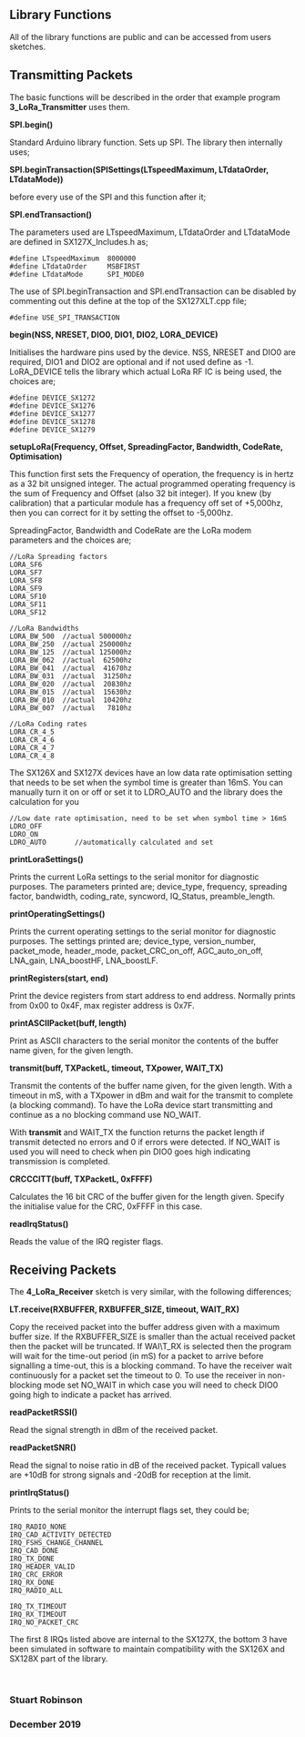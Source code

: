 ## Library Functions

All of the library functions are public and can be accessed from users sketches. 

## Transmitting Packets

The basic functions will be described in the order that example program **3\_LoRa\_Transmitter** uses them.

**SPI.begin()**

Standard Arduino library function. Sets up SPI. The library then internally uses;

**SPI.beginTransaction(SPISettings(LTspeedMaximum, LTdataOrder, LTdataMode))**

before every use of the SPI and this function after it;

**SPI.endTransaction()**

The parameters used are LTspeedMaximum, LTdataOrder and LTdataMode are defined in SX127X_Includes.h as;


	#define LTspeedMaximum  8000000
	#define LTdataOrder     MSBFIRST
	#define LTdataMode      SPI_MODE0

The use of SPI.beginTransaction and SPI.endTransaction can be disabled by commenting out this define at the top of the SX127XLT.cpp file;

	#define USE_SPI_TRANSACTION        


**begin(NSS, NRESET, DIO0, DIO1, DIO2, LORA_DEVICE)**

Initialises the hardware pins used by the device. NSS, NRESET and DIO0 are required, DIO1 and DIO2 are optional and if not used define as -1. LoRA\_DEVICE tells the library which actual LoRa RF IC is being used, the choices are;

	#define DEVICE_SX1272
	#define DEVICE_SX1276
	#define DEVICE_SX1277
	#define DEVICE_SX1278
	#define DEVICE_SX1279

**setupLoRa(Frequency, Offset, SpreadingFactor, Bandwidth, CodeRate, Optimisation)**

This function first sets the Frequency of operation, the frequency is in hertz as a 32 bit unsigned integer. The actual programmed operating frequency is the sum of Frequency and Offset (also 32 bit integer). If you knew (by calibration) that a particular module has a frequency off set of +5,000hz, then you can correct for it by setting the offset to -5,000hz.

SpreadingFactor, Bandwidth and CodeRate are the LoRa modem parameters and the choices are;

    //LoRa Spreading factors
    LORA_SF6
    LORA_SF7
    LORA_SF8
    LORA_SF9
    LORA_SF10
    LORA_SF11
    LORA_SF12 
    
    //LoRa Bandwidths
    LORA_BW_500  //actual 500000hz
    LORA_BW_250  //actual 250000hz
    LORA_BW_125  //actual 125000hz
    LORA_BW_062  //actual  62500hz 
    LORA_BW_041  //actual  41670hz
    LORA_BW_031  //actual  31250hz 
    LORA_BW_020  //actual  20830hz
    LORA_BW_015  //actual  15630hz
    LORA_BW_010  //actual  10420hz 
    LORA_BW_007  //actual   7810hz

    //LoRa Coding rates
    LORA_CR_4_5  
    LORA_CR_4_6  
    LORA_CR_4_7  
    LORA_CR_4_8

The SX126X and SX127X devices have an low data rate optimisation setting that needs to be set when the symbol time is greater than 16mS. You can manually turn it on or off or set it to LDRO_AUTO and the library does the calculation for you

    //Low date rate optimisation, need to be set when symbol time > 16mS
    LDRO_OFF
    LDRO_ON
    LDRO_AUTO       //automatically calculated and set   

**printLoraSettings()**

Prints the current LoRa settings to the serial monitor for diagnostic purposes. The parameters printed are; device\_type, frequency, spreading factor, bandwidth, coding\_rate, syncword, IQ\_Status, preamble\_length.

**printOperatingSettings()**

Prints the current operating settings to the serial monitor for diagnostic purposes. The settings printed are; device\_type, version\_number, packet\_mode, header\_mode, packet\_CRC\_on\_off, AGC\_auto\_on\_off, LNA\_gain, LNA\_boostHF, LNA\_boostLF.

**printRegisters(start, end)** 

Print the device registers from start address to end address. Normally prints from 0x00 to 0x4F, max register address is 0x7F. 


**printASCIIPacket(buff, length)**

Print as ASCII characters to the serial monitor the contents of the buffer name given, for the given length.

**transmit(buff, TXPacketL, timeout, TXpower, WAIT_TX)**

Transmit the contents of the buffer name given, for the given length. With a timeout in mS, with a TXpower in dBm and wait for the transmit to complete (a blocking command). To have the LoRa device start transmitting and continue as a no blocking command use NO_WAIT. 

With **transmit** and WAIT\_TX the function returns the packet length if transmit detected no errors and 0 if errors were detected. If NO_WAIT is used you will need to check when pin DIO0 goes high indicating transmission is completed.    

**CRCCCITT(buff, TXPacketL, 0xFFFF)**

Calculates the 16 bit CRC of the buffer given for the length given. Specify the initialise value for the CRC, 0xFFFF in this case. 

**readIrqStatus()** 

Reads the value of the IRQ register flags. 

## Receiving Packets

The **4\_LoRa\_Receiver** sketch is very similar, with the following differences;

**LT.receive(RXBUFFER, RXBUFFER\_SIZE, timeout, WAIT\_RX)**

Copy the received packet into the buffer address given with a maximum buffer size. If the RXBUFFER\_SIZE is smaller than the actual received packet then the packet will be truncated. If WAI\T_RX is selected then the program will wait for the time-out period (in mS) for a packet to arrive before signalling a time-out, this is a blocking command. To have the receiver wait continuously for a packet set the timeout to 0. To use the receiver in non-blocking mode set NO\_WAIT in which case you will need to check DIO0 going high to indicate a packet has arrived. 

**readPacketRSSI()** 

Read the signal strength in dBm of the received packet. 

**readPacketSNR()**

Read the signal to noise ratio in dB of the received packet. Typicall values are +10dB for strong signals and -20dB for reception at the limit.  

**printIrqStatus()**

Prints to the serial monitor the interrupt flags set, they could be;

	IRQ_RADIO_NONE 
	IRQ_CAD_ACTIVITY_DETECTED
	IRQ_FSHS_CHANGE_CHANNEL
	IRQ_CAD_DONE
	IRQ_TX_DONE
	IRQ_HEADER_VALID
	IRQ_CRC_ERROR
	IRQ_RX_DONE
	IRQ_RADIO_ALL

	IRQ_TX_TIMEOUT
	IRQ_RX_TIMEOUT 
	IRQ_NO_PACKET_CRC

The first 8 IRQs listed above are internal to the SX127X, the bottom 3 have been simulated in software to maintain compatibility with the SX126X and SX128X part of the library.

<br>
 
### Stuart Robinson
### December 2019


